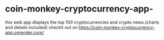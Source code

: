 # coin-monkey-cryptocurrency-app-
this web app displays the top 100 cryptocurrencies and crypto news.(charts and details included)
checkit out on https://coin-monkey-cryptocurrency-app.onrender.com/
